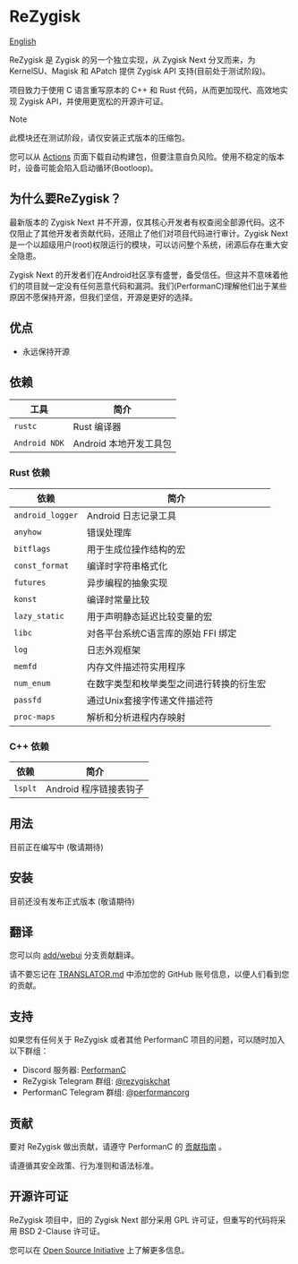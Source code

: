 # ReZygisk

[English](https://github.com/PerformanC/ReZygisk/blob/main/README.md)

ReZygisk 是 Zygisk 的另一个独立实现，从 Zygisk Next 分叉而来，为 KernelSU、Magisk 和 APatch 提供 Zygisk API 支持(目前处于测试阶段)。

项目致力于使用 C 语言重写原本的 C++ 和 Rust 代码，从而更加现代、高效地实现 Zygisk API，并使用更宽松的开源许可证。

> [!NOTE]
> 此模块还在测试阶段，请仅安装正式版本的压缩包。
>
> 您可以从 [Actions](https://github.com/PerformanC/ReZygisk/actions) 页面下载自动构建包，但要注意自负风险。使用不稳定的版本时，设备可能会陷入启动循环(Bootloop)。

## 为什么要ReZygisk？

最新版本的 Zygisk Next 并不开源，仅其核心开发者有权查阅全部源代码。这不仅阻止了其他开发者贡献代码，还阻止了他们对项目代码进行审计。Zygisk Next 是一个以超级用户(root)权限运行的模块，可以访问整个系统，闭源后存在重大安全隐患。

Zygisk Next 的开发者们在Android社区享有盛誉，备受信任。但这并不意味着他们的项目就一定没有任何恶意代码和漏洞。我们(PerformanC)理解他们出于某些原因不愿保持开源，但我们坚信，开源是更好的选择。

## 优点

- 永远保持开源

## 依赖

| 工具          | 简介                               |
|---------------|------------------------------------|
| `rustc`       | Rust 编译器                        |
| `Android NDK` | Android 本地开发工具包              |

### Rust 依赖

| 依赖             | 简介                                                  |
|------------------|-------------------------------------------------------|
| `android_logger` | Android 日志记录工具                                   |
| `anyhow`         | 错误处理库                                             |
| `bitflags`       | 用于生成位操作结构的宏                                  |
| `const_format`   | 编译时字符串格式化                                      |
| `futures`        | 异步编程的抽象实现                                      |
| `konst`          | 编译时常量比较                                         |
| `lazy_static`    | 用于声明静态延迟比较变量的宏                            |
| `libc`           | 对各平台系统C语言库的原始 FFI 绑定                      |
| `log`            | 日志外观框架                                           |
| `memfd`          | 内存文件描述符实用程序                                  |
| `num_enum`       | 在数字类型和枚举类型之间进行转换的衍生宏                  |
| `passfd`         | 通过Unix套接字传递文件描述符                            |
| `proc-maps`      | 解析和分析进程内存映射                                  |

### C++ 依赖

| 依赖    | 简介                        |
|---------|-----------------------------|
| `lsplt` | Android 程序链接表钩子       |

## 用法

目前正在编写中 (敬请期待)

## 安装

目前还没有发布正式版本 (敬请期待)

## 翻译

您可以向 [add/webui](https://github.com/PerformanC/ReZygisk/tree/add/webui) 分支贡献翻译。

请不要忘记在 [TRANSLATOR.md](https://github.com/PerformanC/ReZygisk/blob/add/webui/TRANSLATOR.md) 中添加您的 GitHub 账号信息，以便人们看到您的贡献。

## 支持

如果您有任何关于 ReZygisk 或者其他 PerformanC 项目的问题，可以随时加入以下群组：

- Discord 服务器: [PerformanC](https://discord.gg/uPveNfTuCJ)
- ReZygisk Telegram 群组: [@rezygiskchat](https://t.me/rezygiskchat)
- PerformanC Telegram 群组: [@performancorg](https://t.me/performancorg)

## 贡献

要对 ReZygisk 做出贡献，请遵守 PerformanC 的 [贡献指南](https://github.com/PerformanC/contributing) 。

请遵循其安全政策、行为准则和语法标准。

## 开源许可证

ReZygisk 项目中，旧的 Zygisk Next 部分采用 GPL 许可证，但重写的代码将采用 BSD 2-Clause 许可证。

您可以在 [Open Source Initiative](https://opensource.org/licenses/BSD-2-Clause) 上了解更多信息。
